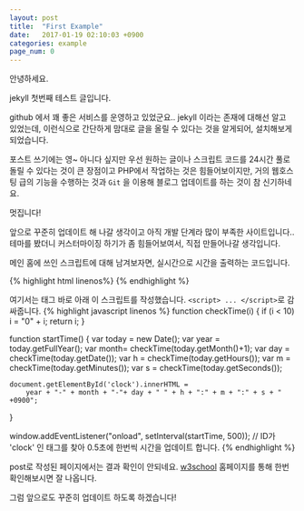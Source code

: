 ```yaml
---
layout: post
title:  "First Example"
date:   2017-01-19 02:10:03 +0900
categories: example
page_num: 0
---
```


안녕하세요.

jekyll 첫번째 테스트 글입니다.

github 에서 꽤 좋은 서비스를 운영하고 있었군요.. jekyll 이라는 존재에 대해선 알고 있었는데, 이런식으로 간단하게 맘대로 글을 올릴 수 있다는 것을 알게되어, 설치해보게 되었습니다.

포스트 쓰기에는 영~ 아니다 싶지만 우선 원하는 글이나 스크립트 코드를 24시간 풀로 돌릴 수 있다는 것이 큰 장점이고
PHP에서 작업하는 것은 힘들어보이지만, 거의 웹호스팅 급의 기능을 수행하는 것과 `Git` 을 이용해 블로그 업데이트를 하는 것이 참 신기하네요.

멋집니다!

앞으로 꾸준히 업데이트 해 나갈 생각이고 아직 개발 단계라 많이 부족한 사이트입니다..
테마를 봤더니 커스터마이징 하기가 좀 힘들어보여서, 직접 만들어나갈 생각입니다.

메인 홈에 쓰인 스크립트에 대해 남겨보자면, 실시간으로 시간을 출력하는 코드입니다.

{% highlight html linenos%}
<span id="clock"></span>
{% endhighlight %}

여기서는 태그 바로 아래 이 스크립트를 작성했습니다. `<script> ... </script>`로 감싸줍니다.
{% highlight javascript linenos %}
function checkTime(i) {
    if (i < 10) i = "0" + i;
    return i;
}

function startTime() {
    var today = new Date();
    var year = today.getFullYear();
    var month= checkTime(today.getMonth()+1);
    var day  = checkTime(today.getDate());
    var h = checkTime(today.getHours());
    var m = checkTime(today.getMinutes());
    var s = checkTime(today.getSeconds());

    document.getElementById('clock').innerHTML =
        year + "-" + month + "-"+ day + " " + h + ":" + m + ":" + s + " +0900";
}

window.addEventListener("onload", setInterval(startTime, 500));
// ID가 'clock' 인 태그를 찾아 0.5초에 한번씩 시간을 업데이트 합니다.
{% endhighlight %}

post로 작성된 페이지에서는 결과 확인이 안되네요.
[w3school][w3school_link] 홈페이지를 통해 한번 확인해보시면 잘 나옵니다.

그럼 앞으로도 꾸준히 업데이트 하도록 하겠습니다!

[w3school_link]: http://www.w3schools.com/
